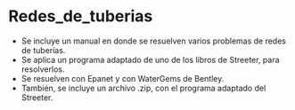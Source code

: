 # Redes_de_tuberias
* Se incluye un manual en donde se resuelven varios problemas de redes de tuberías.
* Se aplica un programa adaptado de uno de los libros de Streeter, para resolverlos.
* Se resuelven con Epanet y con WaterGems de Bentley.
* También, se incluye un archivo .zip, con el programa adaptado del Streeter.
